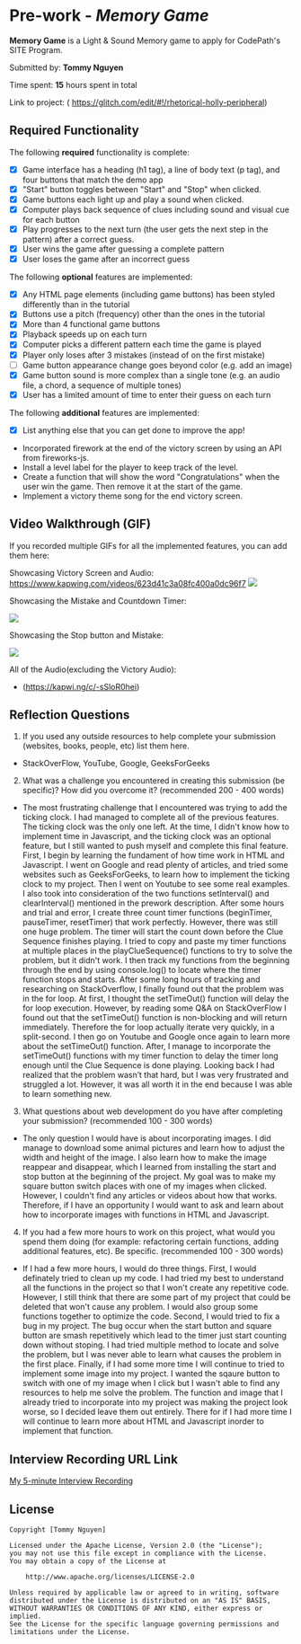# Pre-work - *Memory Game*

**Memory Game** is a Light & Sound Memory game to apply for CodePath's SITE Program. 

Submitted by: **Tommy Nguyen**

Time spent: **15** hours spent in total

Link to project: (
https://glitch.com/edit/#!/rhetorical-holly-peripheral)

## Required Functionality

The following **required** functionality is complete:

* [X] Game interface has a heading (h1 tag), a line of body text (p tag), and four buttons that match the demo app
* [X] "Start" button toggles between "Start" and "Stop" when clicked. 
* [X] Game buttons each light up and play a sound when clicked. 
* [X] Computer plays back sequence of clues including sound and visual cue for each button
* [X] Play progresses to the next turn (the user gets the next step in the pattern) after a correct guess. 
* [X] User wins the game after guessing a complete pattern
* [X] User loses the game after an incorrect guess

The following **optional** features are implemented:

* [X] Any HTML page elements (including game buttons) has been styled differently than in the tutorial
* [X] Buttons use a pitch (frequency) other than the ones in the tutorial
* [X] More than 4 functional game buttons
* [X] Playback speeds up on each turn
* [X] Computer picks a different pattern each time the game is played
* [X] Player only loses after 3 mistakes (instead of on the first mistake)
* [ ] Game button appearance change goes beyond color (e.g. add an image)
* [X] Game button sound is more complex than a single tone (e.g. an audio file, a chord, a sequence of multiple tones)
* [X] User has a limited amount of time to enter their guess on each turn

The following **additional** features are implemented:

- [X] List anything else that you can get done to improve the app!
- Incorporated firework at the end of the victory screen by using an API from fireworks-js.
- Install a level label for the player to keep track of the level.
- Create a function that will show the word "Congratulations" when the user win the game. Then remove it at the start of the game. 
- Implement a victory theme song for the end victory screen. 

## Video Walkthrough (GIF)

If you recorded multiple GIFs for all the implemented features, you can add them here:

Showcasing Victory Screen and Audio:
   https://www.kapwing.com/videos/623d41c3a08fc400a0dc96f7
![](https://media.giphy.com/media/s9SsQg96qwfJzB9mbq/giphy.gif)

Showcasing the Mistake and Countdown Timer:

![](https://media.giphy.com/media/9vvYiGSXht0dtFARl7/giphy.gif)

Showcasing the Stop button and Mistake:

![](https://media.giphy.com/media/M6DapJQsGkwegZSpPv/giphy.gif)

All of the Audio(excluding the Victory Audio):
- (https://kapwi.ng/c/-sSloR0hei)

## Reflection Questions
1. If you used any outside resources to help complete your submission (websites, books, people, etc) list them here. 
- StackOverFlow, YouTube, Google, GeeksForGeeks

2. What was a challenge you encountered in creating this submission (be specific)? How did you overcome it? (recommended 200 - 400 words) 
- The most frustrating challenge that I encountered was trying to add the ticking clock. I had managed to complete all of the previous features. The ticking clock was the only one left. At the time,  I didn't know how to implement time in Javascript, and the ticking clock was an optional feature, but I still wanted to push myself and complete this final feature. First, I begin by learning the fundament of how time work in HTML and Javascript. I went on Google and read plenty of articles, and tried some websites such as GeeksForGeeks, to learn how to implement the ticking clock to my project. Then I went on Youtube to see some real examples. I also took into consideration of the two functions setInterval() and clearInterval() mentioned in the prework description.  After some hours and trial and error, I create three count timer functions (beginTimer, pauseTimer, resetTimer) that work perfectly. However, there was still one huge problem. The timer will start the count down before the Clue Sequence finishes playing. I tried to copy and paste my timer functions at multiple places in the playClueSequence() functions to try to solve the problem, but it didn't work. I then track my functions from the beginning through the end by using console.log() to locate where the timer function stops and starts. After some long hours of tracking and researching on StackOverflow, I finally found out that the problem was in the for loop. At first, I thought the setTimeOut() function will delay the for loop execution. However, by reading some Q&A on StackOverFlow I found out that the setTimeOut() function is non-blocking and will return immediately. Therefore the for loop actually iterate very quickly, in a split-second. I then go on Youtube and Google once again to learn more about the setTimeOut() function. After, I manage to incorporate the setTimeOut() functions with my timer function to delay the timer long enough until the Clue Sequence is done playing. Looking back I had realized that the problem wasn’t that hard, but I was very frustrated and struggled a lot.  However, it was all worth it in the end because I was able to learn something new.

3. What questions about web development do you have after completing your submission? (recommended 100 - 300 words) 
- The only question I would have is about incorporating images. I did manage to download some animal pictures and learn how to adjust the width and height of the image. I also learn how to make the image reappear and disappear, which I learned from installing the start and stop button at the beginning of the project. My goal was to make my square button switch places with one of my images when clicked. However, I couldn't find any articles or videos about how that works. Therefore, if I have an opportunity I would want to ask and learn about how to incorporate images with functions in HTML and Javascript.

4. If you had a few more hours to work on this project, what would you spend them doing (for example: refactoring certain functions, adding additional features, etc). Be specific. (recommended 100 - 300 words) 
- If I had a few more hours, I would do three things. First, I would definately tried to clean up my code. I had tried my best to understand all the functions in the project so that I won't create any repetitive code. However, I still think that there are some part of my project that could be deleted that won't cause any problem. I would also group some functions together to optimize the code. Second, I would tried to fix a bug in my project. The bug occur when the start button and square button are smash repetitively which lead to the timer just start counting down without stoping. I had tried multiple method to locate and solve the problem, but I was never able to learn what causes the problem in the first place. Finally, if I had some more time I will continue to tried to implement some image into my project. I wanted the sqaure button to switch with one of my image when I click but I wasn't able to find any resources to help me solve the problem. The function and image that I already tried to incorporate into my project was making the project look worse, so I decided leave them out entirely. There for if I had more time I will continue to learn more about HTML and Javascript inorder to implement that function. 



## Interview Recording URL Link

[My 5-minute Interview Recording](https://www.loom.com/share/73d558d78915474e9ceea558fdd848c1)


## License

    Copyright [Tommy Nguyen]

    Licensed under the Apache License, Version 2.0 (the "License");
    you may not use this file except in compliance with the License.
    You may obtain a copy of the License at

        http://www.apache.org/licenses/LICENSE-2.0

    Unless required by applicable law or agreed to in writing, software
    distributed under the License is distributed on an "AS IS" BASIS,
    WITHOUT WARRANTIES OR CONDITIONS OF ANY KIND, either express or implied.
    See the License for the specific language governing permissions and
    limitations under the License.

